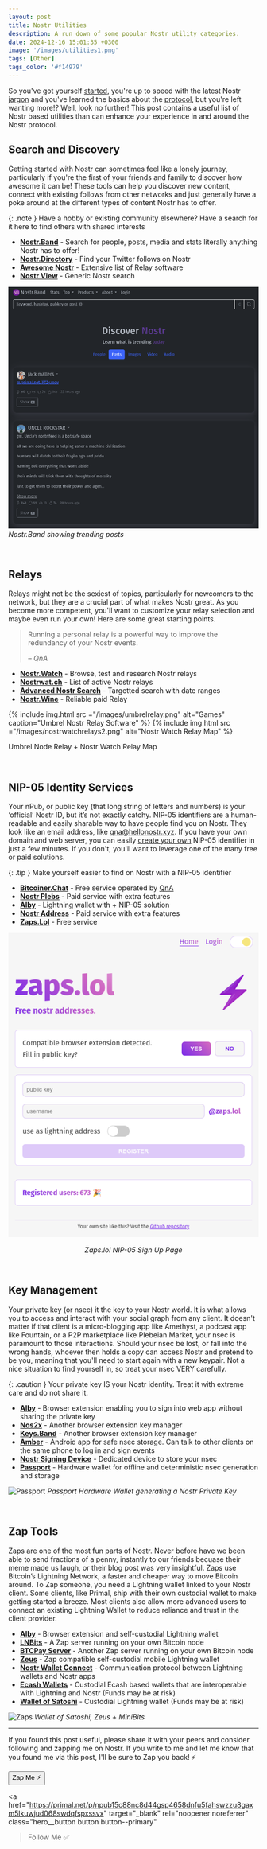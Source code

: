 ```yaml
---
layout: post
title: Nostr Utilities
description: A run down of some popular Nostr utility categories.
date: 2024-12-16 15:01:35 +0300
image: '/images/utilities1.png'
tags: [Other]
tags_color: '#f14979'
---
```


So you've got yourself [started](/start), you're up to speed with the latest Nostr [jargon](/glossary) and you've learned the basics about the [protocol](/101), but you're left wanting more!? Well, look no further! This post contains a useful list of Nostr based utilities than can enhance your experience in and around the Nostr protocol. 

## Search and Discovery

Getting started with Nostr can sometimes feel like a lonely journey, particularly if you're the first of your friends and family to discover how awesome it can be! These tools can help you discover new content, connect with existing follows from other networks and just generally have a poke around at the different types of content Nostr has to offer.

{: .note }
Have a hobby or existing community elsewhere? Have a search for it here to find others with shared interests

- **[Nostr.Band](https://nostr.band/)** - Search for people, posts, media and stats literally anything Nostr has to offer!
- **[Nostr.Directory](https://nostr.directory/)** - Find your Twitter follows on Nostr
- **[Awesome Nostr](https://github.com/aljazceru/awesome-nostr#implementations)** - Extensive list of Relay software
- **[Nostr View](https://nostrview.com/)** - Generic Nostr search


![Nostr Band](/images/nostrband.png)
*Nostr.Band showing trending posts*

<br/>

## Relays

Relays might not be the sexiest of topics, particularly for newcomers to the network, but they are a crucial part of what makes Nostr great. As you become more competent, you'll want to customize your relay selection and maybe even run your own! Here are some great starting points.

> Running a personal relay is a powerful way to improve the redundancy of your Nostr events.
>
> <cite>– QnA</cite>

- **[Nostr.Watch](https://next.nostr.watch/)** - Browse, test and research Nostr relays
- **[Nostrwat.ch](https://nostrwat.ch/)** - List of active Nostr relays
- **[Advanced Nostr Search](https://advancednostrsearch.vercel.app/)** - Targetted search with date ranges
- **[Nostr.Wine](https://nostr.wine/)** - Reliable paid Relay

<div class="gallery-box">
  <div class="gallery gallery-columns-2">
    {% include img.html src ="/images/umbrelrelay.png" alt="Games" caption="Umbrel Nostr Relay Software" %}
    {% include img.html src ="/images/nostrwatchrelays2.png" alt="Nostr Watch Relay Map" %}
  </div>
  <p>Umbrel Node Relay + Nostr Watch Relay Map</p>
</div>

<br/>

## NIP-05 Identity Services

Your nPub, or public key (that long string of letters and numbers) is your ‘official’ Nostr ID, but it’s not exactly catchy. NIP-05 identifiers are a human-readable and easily sharable way to have people find you on Nostr. They look like an email address, like qna@hellonostr.xyz. If you have your own domain
and web server, you can easily [create your own](https://thebitcoinmanual.com/articles/nostr-account-nip-05-verified/) NIP-05 identifier in just a few minutes. If you don't, you'll want to leverage one of the many free or paid solutions.

{: .tip }
Make yourself easier to find on Nostr with a NIP-05 identifier

- **[Bitcoiner.Chat](https://bitcoiner.chat/)** - Free service operated by [QnA](https://primal.net/p/npub15c88nc8d44gsp4658dnfu5fahswzzu8gaxm5lkuwjud068swdqfspxssvx)
- **[Nostr Plebs](https://nostrplebs.com/)** - Paid service with extra features
- **[Alby](https://getalby.com/)** - Lightning wallet with + NIP-05 solution
- **[Nostr Address](https://en.nostraddress.com/)** - Paid service with extra features
- **[Zaps.Lol](https://zaps.lol/)** - Free service

<div style="text-align: center;">
  <img src="/images/zapslol.png" alt="Zaps.Lol">
  <p><i>Zaps.lol NIP-05 Sign Up Page</i></p>
</div>



<br/>

## Key Management

Your private key (or nsec) it the key to your Nostr world. It is what allows you to access and interact with your social graph from any client. It doesn't matter if that client is a micro-blogging app like Amethyst, a podcast app like Fountain, or a P2P marketplace like Plebeian  Market, your nsec is paramount to 
those interactions. Should your nsec be lost, or fall into the wrong hands, whoever then holds a copy can access Nostr and pretend to be you, meaning that you'll need to start again with a new keypair. Not a nice situation to find yourself in, so treat your nsec VERY carefully.

{: .caution }
Your private key IS your Nostr identity. Treat it with extreme care and do not share it.

- **[Alby](https://getalby.com/)** - Browser extension enabling you to sign into web app without sharing the private key 
- **[Nos2x](https://github.com/fiatjaf/nos2x)** - Another browser extension key manager
- **[Keys.Band](https://keys.band/)** - Another browser extension key manager
- **[Amber](https://github.com/greenart7c3/amber)** - Android app for safe nsec storage. Can talk to other clients on the same phone to log in and sign events
- **[Nostr Signing Device](https://github.com/lnbits/nostr-signing-device)** - Dedicated device to store your nsec
- **[Passport](https://docs.foundation.xyz)** - Hardware wallet for offline and deterministic nsec generation and storage

![Passport](/images/passport1.png)
*Passport Hardware Wallet generating a Nostr Private Key*


<br/>

## Zap Tools

Zaps are one of the most fun parts of Nostr. Never before have we been able to send fractions of a penny, instantly to our friends becuase their meme made us laugh, or their blog post was very insightful. Zaps use Bitcoin’s Lightning Network, a faster and cheaper way to move Bitcoin around. To Zap someone, you need a Lightning wallet linked to your Nostr client. Some clients, like Primal, ship with their own custodial wallet to make getting started a breeze. Most clients also allow more advanced users to connect an existing Lightning Wallet to reduce reliance and trust in the client provider.

- **[Alby](https://getalby.com/)** - Browser extension and self-custodial Lightning wallet 
- **[LNBits](https://github.com/lnbits/lnbits)** - A Zap server running on your own Bitcoin node
- **[BTCPay Server](https://btcpayserver.org/)** - Another Zap server running on your own Bitcoin node
- **[Zeus](https://github.com/ZeusLN/zeus)** - Zap compatible self-custodial mobile Lightning wallet
- **[Nostr Wallet Connect](https://nwc.dev/)** - Communication protocol between Lightning wallets and Nostr apps
- **[Ecash Wallets](https://github.com/cashubtc/awesome-cashu)** - Custodial Ecash based wallets that are interoperable with Lightning and Nostr (Funds may be at risk)
- **[Wallet of Satoshi](https://www.walletofsatoshi.com/)** - Custodial Lightning wallet (Funds may be at risk)

![Zaps](/images/zaps1.png)
*Wallet of Satoshi, Zeus + MiniBits*

---

If you found this post useful, please share it with your peers and consider following and zapping me on Nostr. If you write to me and let me know 
that you found me via this post, I'll be sure to Zap you back! ⚡️



<div class="button-container">
  <button
    id="nostr-zap-target"
    class="hero__button button button--primary nostr-zap-button nostr-zap-button--primary"
    data-npub="npub15c88nc8d44gsp4658dnfu5fahswzzu8gaxm5lkuwjud068swdqfspxssvx"
    data-relays="wss://relay.damus.io,wss://relay.snort.social,wss://nostr.wine,wss://relay.nostr.band"
  >
    Zap Me ⚡️
  </button>

  <a
    href="https://primal.net/p/npub15c88nc8d44gsp4658dnfu5fahswzzu8gaxm5lkuwjud068swdqfspxssvx"
    target="_blank"
    rel="noopener noreferrer"
    class="hero__button button button--primary"
  >Follow Me ✅</a>
</div>